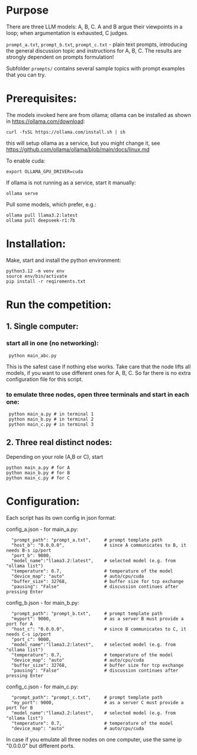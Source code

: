 # Purpose

There are three LLM models: A, B, C.  A and B argue their viewpoints in a loop; when argumentation is exhausted, C judges.

`prompt_a.txt`, `prompt_b.txt`, `prompt_c.txt` - plain text prompts, introducing the general discussion topic and instructions for A, B, C.
The results are strongly dependent on prompts formulation!

Subfolder `prompts/` contains several sample topics with prompt examples that you can try.


# Prerequisites:

The models invoked here are from ollama; ollama can be installed as shown in  https://ollama.com/download:
```
curl -fsSL https://ollama.com/install.sh | sh
```
this will setup ollama as a service, but you might change it, see  https://github.com/ollama/ollama/blob/main/docs/linux.md

To enable cuda:
```
export OLLAMA_GPU_DRIVER=cuda
```

If ollama is not running as a service, start it manually:
```
ollama serve
```

Pull some models, which prefer, e.g.:
```
ollama pull llama3.2:latest
ollama pull deepseek-r1:7b
```



# Installation:

Make, start and install the python environment:

```
python3.12 -m venv env
source env/bin/activate
pip install -r reqirements.txt
```

# Run the competition:

## 1. Single computer:

   ### start all in one (no networking):
   ```
	python main_abc.py
   ```
   This is the safest case if nothing else works. Take care that the node lifts all models, if you want to use different ones for A, B, C.
   So far there is no extra configuration file for this script.
   
   ### to emulate three nodes, open three terminals and start in each one:
   ```
	python main_a.py # in terminal 1
	python main_b.py # in terminal 2
	python main_c.py # in terminal 3
   ```

## 2. Three real distinct nodes:

   Depending on your role (A,B or C), start
   ```
   python main_a.py # for A
   python main_b.py # for B
   python main_c.py # for C
   ```

# Configuration:

  Each script has its own config in json format:

  config_a.json - for main_a.py:
  ```
    "prompt_path": "prompt_a.txt",     # prompt template path
    "host_b": "0.0.0.0",               # since A communicates to B, it needs B-s ip/port
    "port_b": 9000,		        
    "model_name":"llama3.2:latest",    # selected model (e.g. from "ollama list")
    "temperature": 0.7,                # temperature of the model
    "device_map": "auto"               # auto/cpu/cuda
    "buffer_size": 32768,              # buffer size for tcp exchange
    "pausing": "False"                 # discussion continues after pressing Enter
  ```

  config_b.json - for main_b.py:
  ```
    "prompt_path": "prompt_b.txt",     # prompt template path
    "myport": 9000,                    # as a server B must provide a port for A
    "host_c": "0.0.0.0",               # since B communicates to C, it needs C-s ip/port
    "port_c": 9000,		        
    "model_name":"llama3.2:latest",    # selected model (e.g. from "ollama list")
    "temperature": 0.7,                # temperature of the model
    "device_map": "auto"               # auto/cpu/cuda
    "buffer_size": 32768,              # buffer size for tcp exchange
    "pausing": "False"                 # discussion continues after pressing Enter    
  ```

  config_c.json - for main_c.py:
  ```		
    "prompt_path": "prompt_c.txt",     # prompt template path
    "my_port": 9000,                   # as a server C must provide a port for B
    "model_name":"llama3.2:latest",    # selected model (e.g. from "ollama list")
    "temperature": 0.7,                # temperature of the model
    "device_map": "auto"               # auto/cpu/cuda
  ```
  
In case if you emulate all three nodes on one computer, use the same ip "0.0.0.0" but different ports.